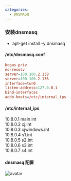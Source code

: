 ```yaml
---
categories:
  - DNSMASQ
---
```

### 安装dnsmasq
- apt-get install -y dnsmasq
#### /etc/dnsmasq.conf
```conf
bogus-priv
no-resolv
server=100.100.2.138
server=100.100.2.136
interface=tun0
listen-address=127.0.0.1
bind-interfaces
addn-hosts=/etc/internal_ips
```
#### /etc/internal_ips
10.8.0.1 main.int  
10.8.0.2 cj.int  
10.8.0.3 cjwindows.int  
10.8.0.4 s1.int  
10.8.0.5 s2.int   
10.8.0.6 s3.int   
10.8.0.7 s4.int    

#### dnsmasq 配置
![avatar](https://blog.hexiefamily.xin/assets/dnsmasq.jpg)